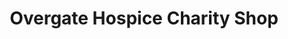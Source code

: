 ---
title: "Overgate Hospice Charity Shop"
url: /halifax/overgate-hospice-charity-shop/
shop: charity
---